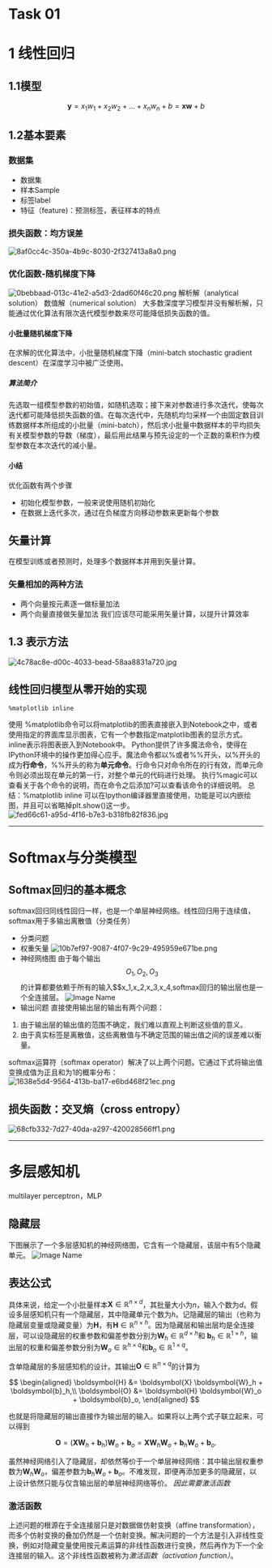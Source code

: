 # Task 01 
# 1 线性回归
## 1.1模型


$$
\boldsymbol{y}=x_1w_1+x_2w_2+...+x_nw_n+b=\boldsymbol{x} \boldsymbol{w}+b
$$ 


## 1.2基本要素
### 数据集
- 数据集
- 样本Sample
- 标签label
- 特征（feature)：预测标签，表征样本的特点
### 损失函数：均方误差
![8af0cc4c-350a-4b9c-8030-2f327413a8a0.png](Task01_files/8af0cc4c-350a-4b9c-8030-2f327413a8a0.png)
### 优化函数-随机梯度下降
![0bebbaad-013c-41e2-a5d3-2dad60f46c20.png](Task01_files/0bebbaad-013c-41e2-a5d3-2dad60f46c20.png)
解析解（analytical solution）
数值解（numerical solution）
大多数深度学习模型并没有解析解，只能通过优化算法有限次迭代模型参数来尽可能降低损失函数的值。
#### 小批量随机梯度下降
在求解的优化算法中，小批量随机梯度下降（mini-batch stochastic gradient descent）在深度学习中被广泛使用。
##### 算法简介
先选取一组模型参数的初始值，如随机选取；接下来对参数进行多次迭代，使每次迭代都可能降低损失函数的值。在每次迭代中，先随机均匀采样一个由固定数目训练数据样本所组成的小批量（mini-batch），然后求小批量中数据样本的平均损失有关模型参数的导数（梯度），最后用此结果与预先设定的一个正数的乘积作为模型参数在本次迭代的减小量。
#### 小结
优化函数有两个步骤
- 初始化模型参数，一般来说使用随机初始化
- 在数据上迭代多次，通过在负梯度方向移动参数来更新每个参数
## 矢量计算
在模型训练或者预测时，处理多个数据样本并用到矢量计算。
### 矢量相加的两种方法
- 两个向量按元素逐一做标量加法
- 两个向量直接做矢量加法
我们应该尽可能采用矢量计算，以提升计算效率
## 1.3 表示方法
![4c78ac8e-d00c-4033-bead-58aa8831a720.jpg](Task01_files/4c78ac8e-d00c-4033-bead-58aa8831a720.jpg)

## 线性回归模型从零开始的实现
```
%matplotlib inline
```
使用 %matplotlib命令可以将matplotlib的图表直接嵌入到Notebook之中，或者使用指定的界面库显示图表，它有一个参数指定matplotlib图表的显示方式。inline表示将图表嵌入到Notebook中。
Python提供了许多魔法命令，使得在IPython环境中的操作更加得心应手。魔法命令都以%或者%%开头，以%开头的成为**行命令**，%%开头的称为**单元命令**。行命令只对命令所在的行有效，而单元命令则必须出现在单元的第一行，对整个单元的代码进行处理。
执行%magic可以查看关于各个命令的说明，而在命令之后添加?可以查看该命令的详细说明。
总结：%matplotlib inline 可以在Ipython编译器里直接使用，功能是可以内嵌绘图，并且可以省略掉plt.show()这一步。
![fed66c61-a95d-4f16-b7e3-b318fb82f836.jpg](Task01_files/fed66c61-a95d-4f16-b7e3-b318fb82f836.jpg)


***
# Softmax与分类模型
## Softmax回归的基本概念
softmax回归同线性回归一样，也是一个单层神经网络。线性回归用于连续值，softmax用于多输出离散值（分类任务）
- 分类问题
- 权重矢量
![10b7ef97-9087-4f07-9c29-495959e671be.png](Task01_files/10b7ef97-9087-4f07-9c29-495959e671be.png)
- 神经网络图
由于每个输出$$O_1,O_2,O_3$$的计算都要依赖于所有的输入$$x_1,x_2,x_3,x_4,softmax回归的输出层也是一个全连接层。
![Image Name](Task01_files/0.2787542773672565.png)
- 输出问题
直接使用输出层的输出有两个问题：
1. 由于输出层的输出值的范围不确定，我们难以直观上判断这些值的意义。
2. 由于真实标签是离散值，这些离散值与不确定范围的输出值之间的误差难以衡量。

softmax运算符（softmax operator）解决了以上两个问题。它通过下式将输出值变换成值为正且和为1的概率分布：
![1638e5d4-9564-413b-ba17-e6bd468f21ec.png](Task01_files/1638e5d4-9564-413b-ba17-e6bd468f21ec.png)
## 损失函数：交叉熵（cross entropy）
![68cfb332-7d27-40da-a297-420028566ff1.png](Task01_files/68cfb332-7d27-40da-a297-420028566ff1.png)

***

# 多层感知机
multilayer perceptron，MLP
## 隐藏层
下图展示了一个多层感知机的神经网络图，它含有一个隐藏层，该层中有5个隐藏单元。
![Image Name](Task01_files/0.33619789703032804.png)
## 表达公式
具体来说，给定一个小批量样本$\boldsymbol{X} \in \mathbb{R}^{n \times d}$，其批量大小为$n$，输入个数为$d$。假设多层感知机只有一个隐藏层，其中隐藏单元个数为$h$。记隐藏层的输出（也称为隐藏层变量或隐藏变量）为$\boldsymbol{H}$，有$\boldsymbol{H} \in \mathbb{R}^{n \times h}$。因为隐藏层和输出层均是全连接层，可以设隐藏层的权重参数和偏差参数分别为$\boldsymbol{W}_h \in \mathbb{R}^{d \times h}$和 $\boldsymbol{b}_h \in \mathbb{R}^{1 \times h}$，输出层的权重和偏差参数分别为$\boldsymbol{W}_o \in \mathbb{R}^{h \times q}$和$\boldsymbol{b}_o \in \mathbb{R}^{1 \times q}$。

含单隐藏层的多层感知机的设计。其输出$\boldsymbol{O} \in \mathbb{R}^{n \times q}$的计算为


$$
 \begin{aligned} \boldsymbol{H} &= \boldsymbol{X} \boldsymbol{W}_h + \boldsymbol{b}_h,\\ \boldsymbol{O} &= \boldsymbol{H} \boldsymbol{W}_o + \boldsymbol{b}_o, \end{aligned}
$$


也就是将隐藏层的输出直接作为输出层的输入。如果将以上两个式子联立起来，可以得到


$$
 \boldsymbol{O} = (\boldsymbol{X} \boldsymbol{W}_h + \boldsymbol{b}_h)\boldsymbol{W}_o + \boldsymbol{b}_o = \boldsymbol{X} \boldsymbol{W}_h\boldsymbol{W}_o + \boldsymbol{b}_h \boldsymbol{W}_o + \boldsymbol{b}_o. 
$$


虽然神经网络引入了隐藏层，却依然等价于一个单层神经网络：其中输出层权重参数为$\boldsymbol{W}_h\boldsymbol{W}_o$，偏差参数为$\boldsymbol{b}_h \boldsymbol{W}_o + \boldsymbol{b}_o$。不难发现，即便再添加更多的隐藏层，以上设计依然只能与仅含输出层的单层神经网络等价。
*因此需要激活函数*
### 激活函数
上述问题的根源在于全连接层只是对数据做仿射变换（affine transformation），而多个仿射变换的叠加仍然是一个仿射变换。解决问题的一个方法是引入非线性变换，例如对隐藏变量使用按元素运算的非线性函数进行变换，然后再作为下一个全连接层的输入。这个非线性函数被称为*激活函数（activation function）*。



